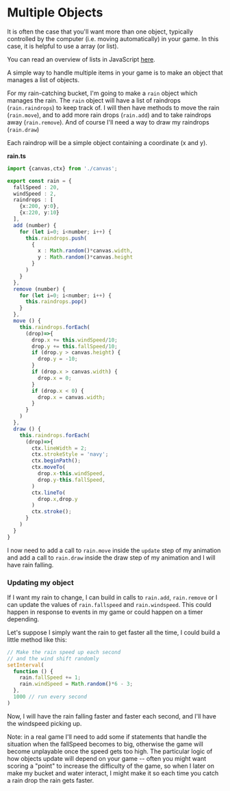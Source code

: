 # Multiple Objects

It is often the case that you'll want more than one object, typically controlled by the computer (i.e. moving automatically) in your game. In this case, it is helpful to use a array (or list).

You can read an overview of lists in JavaScript [here](../../fundamentals/lists.md).

A simple way to handle multiple items in your game is to make an object that manages a list of objects.

For my rain-catching bucket, I'm going to make a `rain` object which manages the rain. The `rain` object will have a list of raindrops (`rain.raindrops`) to keep track of. I will then have methods to move the rain (`rain.move`), and to add more rain drops (`rain.add`) and to take raindrops away (`rain.remove`). And of course I'll need a way to draw my raindrops (`rain.draw`)

Each raindrop will be a simple object containing a coordinate (x and y).

**rain.ts**
```typescript
import {canvas,ctx} from './canvas';

export const rain = {
  fallSpeed : 20,
  windSpeed : 2,
  raindrops : [
    {x:200, y:0},
    {x:220, y:10}
  ],
  add (number) {
    for (let i=0; i<number; i++) {
      this.raindrops.push(
        {
          x : Math.random()*canvas.width,
          y : Math.random()*canvas.height
        }
      )
    }
  },
  remove (number) {
    for (let i=0; i<number; i++) {
      this.raindrops.pop()
    }
  },
  move () {
    this.raindrops.forEach(
      (drop)=>{
        drop.x += this.windSpeed/10;
        drop.y += this.fallSpeed/10;
        if (drop.y > canvas.height) {
          drop.y = -10;
        }
        if (drop.x > canvas.width) {
          drop.x = 0;
        }
        if (drop.x < 0) {
          drop.x = canvas.width;
        }
      }
    )
  },
  draw () {
    this.raindrops.forEach(
      (drop)=>{
        ctx.lineWidth = 2;
        ctx.strokeStyle = 'navy';
        ctx.beginPath();
        ctx.moveTo(
          drop.x-this.windSpeed,
          drop.y-this.fallSpeed,
        )
        ctx.lineTo(
          drop.x,drop.y
        )
        ctx.stroke();
      }
    )
  }
}
```

I now need to add a call to `rain.move` inside the `update` step of my animation and add a call to `rain.draw` inside the draw step of my animation and I will have rain falling.

### Updating my object

If I want my rain to change, I can build in calls to `rain.add`, `rain.remove` or I can update the values of `rain.fallspeed` and `rain.windspeed`. This could happen in response to events in my game or could happen on a timer depending.

Let's suppose I simply want the rain to get faster all the time, I could build a little method like this:

```typescript
// Make the rain speed up each second
// and the wind shift randomly
setInterval(
  function () {
    rain.fallSpeed += 1;
    rain.windSpeed = Math.random()*6 - 3;
  },
  1000 // run every second
)
```

Now, I will have the rain falling faster and faster each second, and I'll have the windspeed picking up.

Note: in a real game I'll need to add some if statements that handle the situation when the fallSpeed becomes to big, otherwise the game will become unplayable once the speed gets too high. The particular logic of how objects update will depend on your game -- often you might want scoring a "point" to increase the difficulty of the game, so when I later on make my bucket and water interact, I might make it so each time you catch a rain drop the rain gets faster.
